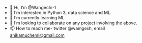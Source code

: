 - 👋 Hi, I’m @Wangechi-1
- 👀 I’m interested in Python 3, data science and ML.
- 🌱 I’m currently learning ML.
- 💞️ I’m looking to collaborate on any project involving the above.
- 📫 How to reach me- twitter @wamgesh, email anikamuchemi@gmail.com

<!---
Wangechi-1/Wangechi-1 is a ✨ special ✨ repository because its `README.md` (this file) appears on your GitHub profile.
You can click the Preview link to take a look at your changes.
--->
